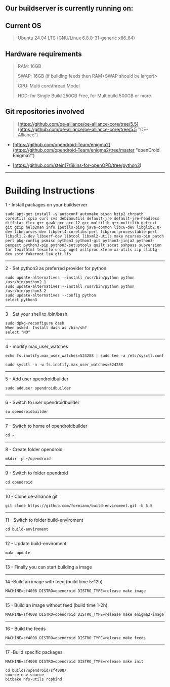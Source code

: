 ## Our buildserver is currently running on: ##

## Current OS

> Ubuntu 24.04 LTS (GNU/Linux 6.8.0-31-generic x86_64)

## Hardware requirements

> RAM:  16GB
>
> SWAP: 16GB (if building feeds then RAM+SWAP should be larger)> 
>
> CPU:  Multi core\thread Model
>
> HDD:  for Single Build 250GB Free, for Multibuild 500GB or more

## Git repositories involved

> [https://github.com/oe-alliance/oe-alliance-core/tree/5.5](https://github.com/oe-alliance/oe-alliance-core/tree/5.5 "OE-Alliance")

* [https://github.com/opendroid-Team/enigma2](https://github.com/opendroid-Team/enigma2/tree/master "openDroid Enigma2")

* [https://github.com/stein17/Skins-for-openOPD/tree/python3)


----------

# Building Instructions #

1 - Install packages on your buildserver

    sudo apt-get install -y autoconf automake bison bzip2 chrpath coreutils cpio curl cvs debianutils default-jre default-jre-headless diffstat flex g++ gawk gcc gcc-12 gcc-multilib g++-multilib gettext git gzip help2man info iputils-ping java-common libc6-dev libglib2.0-dev libncurses-dev libperl4-corelibs-perl libproc-processtable-perl libsdl1.2-dev libserf-dev libtool libxml2-utils make ncurses-bin patch perl pkg-config psmisc python3 python3-git python3-jinja2 python3-pexpect python3-pip python3-setuptools quilt socat sshpass subversion tar texi2html texinfo unzip wget xsltproc xterm xz-utils zip zlib1g-dev zstd fakeroot lz4 git-lfs

----------
2 - Set python3 as preferred provider for python

    sudo update-alternatives --install /usr/bin/python python /usr/bin/python2 1
    sudo update-alternatives --install /usr/bin/python python /usr/bin/python3 2
    sudo update-alternatives --config python
    select python3

----------
3 - Set your shell to /bin/bash.

    sudo dpkg-reconfigure dash
    When asked: Install dash as /bin/sh?
    select "NO"

----------
4 - modify max_user_watches

    echo fs.inotify.max_user_watches=524288 | sudo tee -a /etc/sysctl.conf

    sudo sysctl -n -w fs.inotify.max_user_watches=524288

----------
5 - Add user opendroidbuilder

    sudo adduser opendroidbuilder

----------
6 - Switch to user opendroidbuilder

    su opendroidbuilder

----------
7 - Switch to home of opendroidbuilder

    cd ~

----------
8 - Create folder opendroid

    mkdir -p ~/opendroid

----------
9 - Switch to folder opendroid

    cd opendroid

----------
10 - Clone oe-alliance git

    git clone https://github.com/formiano/build-enviroment.git -b 5.5

----------
11 - Switch to folder build-enviroment

    cd build-enviroment

----------
12 - Update build-enviroment

    make update

----------
13 - Finally you can start building a image

----------
14 -Build an image with feed (build time 5-12h)

    MACHINE=sf4008 DISTRO=opendroid DISTRO_TYPE=release make image

----------
15 - Build an image without feed (build time 1-2h)

    MACHINE=sf4008 DISTRO=opendroid DISTRO_TYPE=release make enigma2-image

----------
16 - Build the feeds

    MACHINE=sf4008 DISTRO=opendroid DISTRO_TYPE=release make feeds

----------
17 -Build specific packages

    MACHINE=sf4008 DISTRO=opendroid DISTRO_TYPE=release make init

    cd builds/opendroid/sf4008/
    source env.source
    bitbake nfs-utils rcpbind
